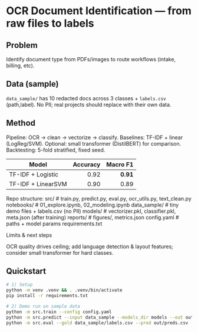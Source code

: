 # OCR Document Identification — from raw files to labels

## Problem
Identify document type from PDFs/images to route workflows (intake, billing, etc).

## Data (sample)
`data_sample/` has 10 redacted docs across 3 classes + `labels.csv` (path,label).
No PII; real projects should replace with their own data.

## Method
Pipeline: OCR → clean → vectorize → classify.
Baselines: TF-IDF + linear (LogReg/SVM). 
Optional: small transformer (DistilBERT) for comparison.
Backtesting: 5-fold stratified, fixed seed.

| Model              | Accuracy | Macro F1 |
| ------------------ | -------: | -------: |
| TF-IDF + Logistic  |     0.92 | **0.91** |
| TF-IDF + LinearSVM |     0.90 |     0.89 |

Repo structure:
src/            # train.py, predict.py, eval.py, ocr_utils.py, text_clean.py
notebooks/      # 01_explore.ipynb, 02_modeling.ipynb
data_sample/    # tiny demo files + labels.csv (no PII)
models/         # vectorizer.pkl, classifier.pkl, meta.json (after training)
reports/        # figures/, metrics.json
config.yaml     # paths + model params
requirements.txt

Limits & next steps

OCR quality drives ceiling; add language detection & layout features; consider small transformer for hard classes.

## Quickstart
```bash
# 1) Setup
python -m venv .venv && . .venv/bin/activate
pip install -r requirements.txt

# 2) Demo run on sample data
python -m src.train --config config.yaml
python -m src.predict --input data_sample --models_dir models --out out/preds.csv
python -m src.eval --gold data_sample/labels.csv --pred out/preds.csv --out reports/metrics.json
